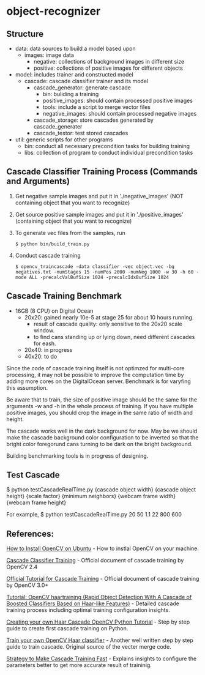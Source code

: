 # object-recognizer

## Structure

  * data: data sources to build a model based upon
    * images: image data
      * negative: collections of background images in different size
      * positive: collections of positive images for different objects
  * model: includes trainer and constructed model
    * cascade: cascade classifier trainer and its model
      * cascade_generator: generate cascade
        * bin: buliding a training
        * positive_images: should contain processed positive images
        * tools: include a script to merge vector files
        * negative_images: should contain processed negative images
      * cascade_storage: store cascades generated by cascade_generater
      * cascade_testor: test stored cascades
  * util: generic scripts for other programs
    * bin: conduct all necessary precondition tasks for building training
    * libs: collection of program to conduct individual precondition tasks


## Cascade Classifier Training Process (Commands and Arguments)

1. Get negative sample images and put it in './negative_images' (NOT containing object that you want to recognize)
2. Get source positive sample images and put it in './positive_images' (containing object that you want to recognize)
3. To generate vec files from the samples, run 

      `$ python bin/build_train.py`

4. Conduct cascade training

      `$ opencv_traincascade -data classifier -vec object.vec -bg negatives.txt -numStages 15 -numPos 2000 -numNeg 1000 -w 30 -h 60 -mode ALL -precalcValBufSize 1024 -precalcIdxBufSize 1024`

## Cascade Training Benchmark 

- 16GB (8 CPU) on Digital Ocean
  - 20x20: gained nearly 10e-5 at stage 25 for about 10 hours running.
    - result of cascade quality: only sensitive to the 20x20 scale window.
    - to find cans standing up or lying down, need different cascades for eash.
  - 20x40: in progress
  - 40x20: to do

Since the code of cascade training itself is not optimzed for multi-core processing, it may not be possible to improve the computation time by adding more cores on the DigitalOcean server. Benchmark is for varyfing this assumption.

Be aware that to train, the size of positive image should be the same for the arguments -w and -h in the whole process of training. If you have multiple positive images, you should crop the image in the same ratio of width and height.

The cascade works well in the dark background for now. May be we should make the cascade background color configuration to be inverted so that the bright color foregorund cans turning to be dark on the bright background.

Building benchmarking tools is in progress of designing.


## Test Cascade

$ python testCascadeRealTime.py {cascade object width} {cascade object height} {scale factor} {minimum neighbors} {webcam frame width} {webcam frame height}

For example,
$ python testCascadeRealTime.py 20 50 1.1 22 800 600


## References:

[How to Install OpenCV on Ubuntu](http://www.pyimagesearch.com/2016/10/24/ubuntu-16-04-how-to-install-opencv/) - How to instlal OpenCV on your machine.

[Cascade Classifier Training](http://docs.opencv.org/2.4/doc/user_guide/ug_traincascade.html#positive-samples) - Official document of cascade training by OpenCV 2.4

[Official Tutorial for Cascade Training](http://docs.opencv.org/3.2.0/dc/d88/tutorial_traincascade.html) - Official document of cascade training by OpenCV 3.0+

[Tutorial: OpenCV haartraining (Rapid Object Detection With A Cascade of Boosted Classifiers Based on Haar-like Features)](http://note.sonots.com/SciSoftware/haartraining.html) - Detailed cascade training process including optimal training configuration insights.

[Creating your own Haar Cascade OpenCV Python Tutorial](https://pythonprogramming.net/haar-cascade-object-detection-python-opencv-tutorial/) - Step by step guide to create first cascade training on Python.

[Train your own OpenCV Haar classifier](https://github.com/mrnugget/opencv-haar-classifier-training) - Another well written step by step guide to train cascade. Original source of the vecter merge code.

[Strategy to Make Cascade Training Fast](http://answers.opencv.org/question/7141/about-traincascade-paremeters-samples-and-other/) - Explains insights to configure the parameters better to get more accurate result of traininig.